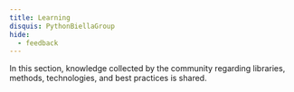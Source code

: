 ```yaml
---
title: Learning
disquis: PythonBiellaGroup
hide:
  - feedback
---
```


In this section, knowledge collected by the community regarding libraries, methods, technologies, and best practices is shared.